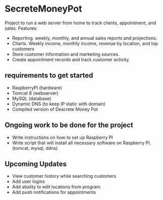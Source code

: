 # SecreteMoneyPot
Project to run a web server from home to track clients, appointment, and sales. 
Features:
- Reporting. weekly, monthly, and annual sales reports and projections.
- Charts. Weekly income, monthly income, revenue by location, and top customers
- Store customer information and marketing sources.
- Create appointment records and track customer activity.

## requirements to get started
- RaspberryPI (hardware)
- Tomcat 8 (webserver)
- MySQL (database)
- Dynamic DNS (to keep IP static with domain)
- Compiled version of Descrete Money Pot

## Ongoing work to be done for the project
- Write instructions on how to set up Raspberry PI
- Write script that will install all necessary software on Raspberry PI. (tomcat, mysql, ddns)

## Upcoming Updates
- View customer history while searching customers
- Add user logins
- Add abality to edit locations from program.
- Add push notifications for appointments
